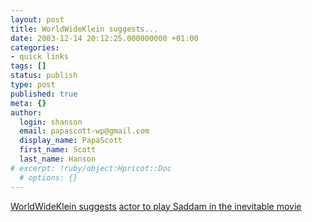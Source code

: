 ```yaml
---
layout: post
title: WorldWideKlein suggests...
date: 2003-12-14 20:12:25.000000000 +01:00
categories:
- quick links
tags: []
status: publish
type: post
published: true
meta: {}
author:
  login: shanson
  email: papascott-wp@gmail.com
  display_name: PapaScott
  first_name: Scott
  last_name: Hanson
# excerpt: !ruby/object:Hpricot::Doc
  # options: {}
---
```

<p><a title="Quousque moped: WorldWideKlein" href="http://www.worldwideklein.com/comments/P988_0_1_0/">WorldWideKlein suggests</a> <a title="Harry Rowoht from Lindenstrasse " href="http://www.lindenstrasse.de/lindenstrasse/lindenstrassecms.nsf/x/D3D373237E9ADEACC12569D600447497">actor to play Saddam in the inevitable movie</a></p>
